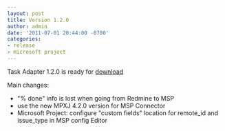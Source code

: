```yaml
---
layout: post
title: Version 1.2.0
author: admin
date: '2011-07-01 20:44:00 -0700'
categories:
- release
- microsoft project
---
```


Task Adapter 1.2.0 is ready for [download](/download)

Main changes:

* "% done" info is lost when going from Redmine to MSP</a>
* use the new MPXJ 4.2.0 version for MSP Connector</a></span>
* Microsoft Project: configure "custom fields" location for remote_id and issue_type in MSP config Editor


